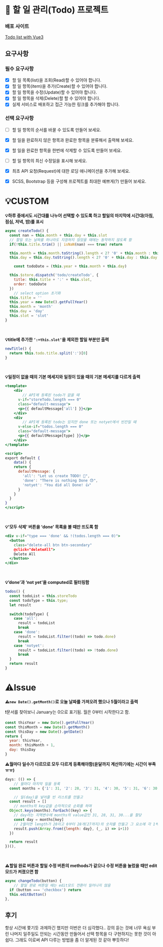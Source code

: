 # 📌 할 일 관리(Todo) 프로젝트

### 배포 사이트
[Todo list with Vue3](https://animated-llama-a2d661.netlify.app/)

## 요구사항

### 필수 요구사항

- [x] 할 일 목록(list)을 조회(Read)할 수 있어야 합니다.
- [x] 할 일 항목(item)을 추가(Create)할 수 있어야 합니다.
- [x] 할 일 항목을 수정(Update)할 수 있어야 합니다.
- [x] 할 일 항목을 삭제(Delete)할 할 수 있어야 합니다.
- [x] 실제 서비스로 배포하고 접근 가능한 링크를 추가해야 합니다.

### 선택 요구사항

- [ ] 할 일 항목의 순서를 바꿀 수 있도록 만들어 보세요.
- [x] 할 일을 완료하지 않은 항목과 완료한 항목을 분류해서 출력해 보세요.
- [x] 할 일을 완료한 항목을 한번에 삭제할 수 있도록 만들어 보세요.
- [ ] 할 일 항목의 최신 수정일을 표시해 보세요.
- [x] 최초 API 요청(Request)에 대한 로딩 애니메이션을 추가해 보세요.
- [x] SCSS, Bootstrap 등을 구성해 프로젝트를 최대한 예쁘게(?) 만들어 보세요.


# 💡CUSTOM


**💡하루 중에서도 시간대를 나누어  선택할 수 있도록 하고 할일의 마지막에 시간대(아침, 점심, 저녁, 밤)를 표시**

```jsx
async createTodo() {
  const nan = this.month + this.day + this.slot
  // 할일 또는 날짜를 하나라도 지정하지 않았을 때에는 동작하지 않도록 함
  if(!this.title.trim() || isNaN(nan) === true) return

  this.month = this.month.toString().length < 2? '0' + this.month : this.month
  this.day = this.day.toString().length < 2? '0' + this.day : this.day

	const todoDate = (this.year + this.month + this.day)

  this.$store.dispatch('todo/createTodo', {
    title: this.title + ':' + this.slot,
    order: todoDate
  })
	// select option 초기화
  this.title = ''
  this.year = new Date().getFullYear()
  this.month = 'month'
  this.day = 'day'
  this.slot = 'slot'
}
```
<br />

**💡title에 추가한 `‘:+this.slot’`을 제외한 할일 부분만 출력**

```jsx
newTitle() {
  return this.todo.title.split(':')[0]
}
```
<br>

**💡일정이 없을 때의 기본 메세지와 일정이 있을 때의 기본 메세지를 다르게 출력**

```jsx
<template>
	<div
		// API에 등록된 todo가 없을 때
	  v-if="storeTodo.length === 0"
	  class="default-message">
	  <p>{{ defaultMessage['all'] }}</p>
	</div>
	<div
		// API에 등록된 todo는 있지만 done 또는 notyet에서 빈칸일 때
	  v-else-if="todos.length === 0"
	  class="default-message">
	  <p>{{ defaultMessage[type] }}</p>
	</div>
</template>

<script>
export default {
	data() {
    return {
      defaultMessage: {
        'all': "Let us create TODO! 📝",
        'done': "There is nothing Done 😓",
        'notyet': "You did all Done! 👍"
      }
    }
  }
}
</script>
```

<br>

**💡’모두 삭제’ 버튼을 ‘done’ 목록을 볼 때만 뜨도록 함**

```jsx
<div v-if="type === 'done' && !(todos.length === 0)">
  <button
    class="delete-all btn btn-secondary"
    @click="deleteAll">
    Delete All
  </button>
</div>
```
<br>

**💡’done’과 ‘not yet’을 computed로 필터링함**

```jsx
todos() {
  const todoList = this.storeTodo
  const todoType = this.type;
  let result
      
  switch(todoType) {
    case 'all':
      result = todoList
      break
    case 'done':
      result = todoList.filter((todo) => todo.done)
      break
    case 'notyet':
      result = todoList.filter((todo) => !todo.done)
      break
  }
  return result
}
```

# ⚠️Issue

**⚠️`new Date().getMonth()`로 오늘 날짜를 가져오려 했으나 5월이라고 출력**

❗문서를 찾아보니 January는 0으로 표기됨. 월은 0부터 시작한다고 함.

```jsx
const thisYear = new Date().getFullYear()
const thisMonth = new Date().getMonth()
const thisDay = new Date().getDate()
return {
  year: thisYear,
  month: thisMonth + 1,
  day: thisDay
}
```

**⚠️월마다 일수가 다르므로 모두 다르게 등록해야함(윤달까지 계산하기에는 시간이 부족ㅠㅠ)**

```jsx
days: (() => {
	// 월마다 마지막 일을 등록
  const months = {'1': 31, '2': 28, '3': 31, '4': 30, '5': 31, '6': 30, '7': 31, '8': 31, '9': 30, '10': 31, '11': 30, '12': 31}

	// 일(day)을 넣어줄 빈 리스트를 만들고
  const result = []
	// months의 key값을 순차적으로 순회를 하며
  Object.keys(months).forEach((key) => {
	// day라는 지역변수에 months의 value값인 31, 28, 31, 30...을 할당
    const day = months[key]
	// 2월이면 length가 28이고 0부터 28개(27까지)의 숫자를 만들고 그 요소에 각 1씩 더해준 값을 result에 push
    result.push(Array.from({length: day}, (_, i) => i+1))
  })

  return result 
})(),
```
<br>

**⚠️할일 완료 버튼과 할일 수정 버튼의 methods가 같으나 수정 버튼을 눌렀을 때만 edit모드가 켜졌으면 함**

```jsx
async changeTodo(button) {
	// 할일 완료 버튼일 때는 edit모드 전환이 일어나지 않음
  if (button === 'checkbox') return
  this.editButton()
},
```

## 후기
항상 시간에 쫓기듯 과제하긴 했지만 이번은 더 심각했다.. 강의 듣는 것에 너무 욕심 부린 나머지 일주일도 안되는 시간동안 만들어서 선택 항목을 다 구현하지는 못한 것이 아쉽다. 그래도 이로써 API 다루는 방법을 좀 더 알게된 것 같아 뿌듯하다!
